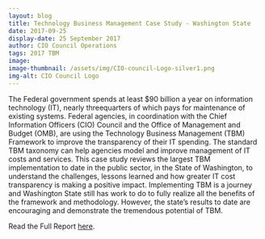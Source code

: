 ```yaml
---
layout: blog
title: Technology Business Management Case Study - Washington State
date: 2017-09-25
display-date: 25 September 2017
author: CIO Council Operations
tags: 2017 TBM
image:
image-thumbnail: /assets/img/CIO-council-Logo-silver1.png
img-alt: CIO Council Logo
---
```

The Federal government spends at least $90 billion a year on information technology (IT), nearly threequarters of which pays for maintenance of existing systems. Federal agencies, in coordination with the Chief Information Officers (CIO) Council and the Office of Management and Budget (OMB), are using the Technology Business Management (TBM) Framework to improve the transparency of their IT spending. The standard TBM taxonomy can help agencies model and improve management of IT costs and services. This case study reviews the largest TBM implementation to date in the public sector, in the State of Washington, to understand the challenges, lessons learned and how greater IT cost transparency is making a positive impact. Implementing TBM is a journey and Washington State still has work to do to fully realize all the benefits of the framework and methodology. However, the state’s results to date are encouraging and demonstrate the tremendous potential of TBM.

Read the Full Report [here](https://s3.amazonaws.com/sitesusa/wp-content/uploads/sites/1151/2017/08/Washington_State_Case_Study_For-CIO.gov_.pdf).
